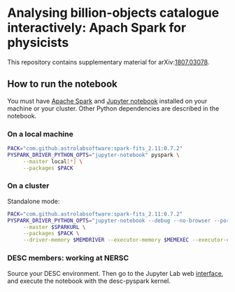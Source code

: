 # Analysing billion-objects catalogue interactively: Apach Spark for physicists

This repository contains supplementary material for arXiv:[1807.03078](https://arxiv.org/abs/1807.03078).

## How to run the notebook

You must have [Apache Spark](http://spark.apache.org/) and [Jupyter notebook](https://jupyter.org/) installed on your machine or your cluster. 
Other Python dependencies are described in the notebook.

### On a local machine

```bash
PACK="com.github.astrolabsoftware:spark-fits_2.11:0.7.2"
PYSPARK_DRIVER_PYTHON_OPTS="jupyter-notebook" pyspark \
     --master local[*] \
     --packages $PACK 
```

### On a cluster

Standalone mode:

```bash
PACK="com.github.astrolabsoftware:spark-fits_2.11:0.7.2"
PYSPARK_DRIVER_PYTHON_OPTS="jupyter-notebook --debug --no-browser --port=$PORT1" pyspark \
     --master $SPARKURL \
     --packages $PACK \
     --driver-memory $MEMDRIVER --executor-memory $MEMEXEC --executor-cores $EXECCORES --total-executor-cores $TOTALCORES
```

### DESC members: working at NERSC

Source your DESC environment. Then go to the Jupyter Lab web [interface](https://jupyter-dev.nersc.gov/), and execute the notebook with the desc-pyspark kernel.
